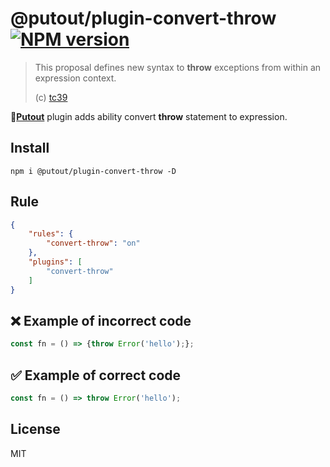 # @putout/plugin-convert-throw [![NPM version][NPMIMGURL]][NPMURL]

> This proposal defines new syntax to **throw** exceptions from within an expression context.
>
> (c) [tc39](https://github.com/tc39/proposal-throw-expressions#status)

[NPMIMGURL]: https://img.shields.io/npm/v/@putout/plugin-convert-throw.svg?style=flat&longCache=true
[NPMURL]: https://npmjs.org/package/@putout/plugin-convert-throw "npm"

🐊[**Putout**](https://github.com/coderaiser/putout) plugin adds ability convert **throw** statement to expression.

## Install

```
npm i @putout/plugin-convert-throw -D
```

## Rule

```json
{
    "rules": {
        "convert-throw": "on"
    },
    "plugins": [
        "convert-throw"
    ]
}
```

## ❌ Example of incorrect code

```js
const fn = () => {throw Error('hello');};
```

## ✅ Example of correct code

```js
const fn = () => throw Error('hello');
```

## License

MIT
